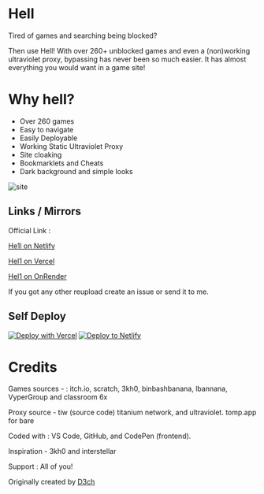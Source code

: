 # Hell

Tired of games and searching being blocked?

Then use Hell! 
With over 260+ unblocked games and even a (non)working ultraviolet proxy, bypassing has never been so much easier. It has almost everything you would want in a game site! 

# Why hell?

- Over 260 games 
- Easy to navigate
- Easily Deployable
- Working Static Ultraviolet Proxy
- Site cloaking 
- Bookmarklets and Cheats
- Dark background and simple looks 

![site](https://github.com/D3ch/hell/assets/106717421/6977a3b1-82d6-4efc-a164-06324bf090a7)

## Links / Mirrors

Official Link : 

[He1l on Netlify](https://he1l.netlify.app/)

[Hel1 on Vercel](https://hel1.vercel.app/)

[Hel1 on OnRender](https://he1l.onrender.com/)

If you got any other reupload create an issue or send it to me.

## Self Deploy

[![Deploy with Vercel](https://vercel.com/button)](https://vercel.com/new/clone?repository-url=https%3A%2F%2Fgithub.com%2FB-Dem%2Fhell)
[![Deploy to Netlify](https://www.netlify.com/img/deploy/button.svg)](https://app.netlify.com/start/deploy?repository=https://github.com/B-Dem/hell)


# Credits 

Games sources - : itch.io, scratch, 3kh0, binbashbanana, lbannana, VyperGroup and classroom 6x

Proxy source - tiw (source code) titanium network, and ultraviolet. tomp.app for bare

Coded with : VS Code, GitHub, and CodePen (frontend).

Inspiration - 3kh0 and interstellar

Support : All of you!

Originally created by [D3ch](https://github.com/d3ch/hell)
